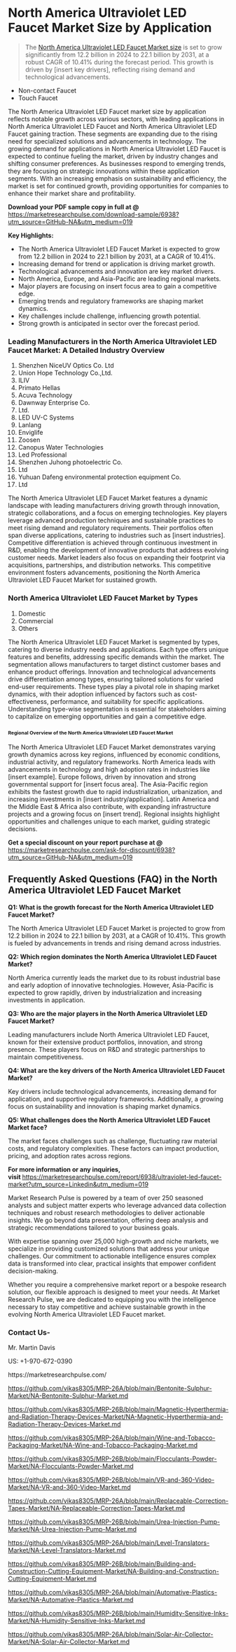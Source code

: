 <h1>North America Ultraviolet LED Faucet Market&nbsp;Size by Application</h1><blockquote><p>The <a href="https://marketresearchpulse.com/download-sample/6938?utm_source=GitHub-NA&amp;utm_medium=019">North America Ultraviolet LED Faucet Market size</a> is set to grow significantly from 12.2 billion in 2024 to 22.1 billion by 2031, at a robust CAGR of 10.41% during the forecast period. This growth is driven by [insert key drivers], reflecting rising demand and technological advancements.</p></blockquote><ul><li>Non-contact Faucet<li> Touch Faucet</li></ul><p>The North America Ultraviolet LED Faucet market size by application reflects notable growth across various sectors, with leading applications in North America Ultraviolet LED Faucet and North America Ultraviolet LED Faucet gaining traction. These segments are expanding due to the rising need for specialized solutions and advancements in technology. The growing demand for applications in North America Ultraviolet LED Faucet is expected to continue fueling the market, driven by industry changes and shifting consumer preferences. As businesses respond to emerging trends, they are focusing on strategic innovations within these application segments. With an increasing emphasis on sustainability and efficiency, the market is set for continued growth, providing opportunities for companies to enhance their market share and profitability.</p><p><strong>Download your PDF sample copy in full at @ </strong><a href="https://marketresearchpulse.com/download-sample/6938?utm_source=GitHub-NA&amp;utm_medium=019">https://marketresearchpulse.com/download-sample/6938?utm_source=GitHub-NA&amp;utm_medium=019</a></p><p><strong>Key Highlights: </strong></p><ul><li>The North America Ultraviolet LED Faucet Market is expected to grow from 12.2 billion in 2024 to 22.1 billion by 2031, at a CAGR of 10.41%.</li><li>Increasing demand for trend or application is driving market growth.</li><li>Technological advancements and innovation are key market drivers.</li><li>North America, Europe, and Asia-Pacific are leading regional markets.</li><li>Major players are focusing on insert focus area to gain a competitive edge.</li><li>Emerging trends and regulatory frameworks are shaping market dynamics.</li><li>Key challenges include challenge, influencing growth potential.</li><li>Strong growth is anticipated in sector over the forecast period.</li></ul><h3>Leading Manufacturers in the North America Ultraviolet LED Faucet Market: A Detailed Industry Overview</h3><ol><li>Shenzhen NiceUV Optics Co. Ltd</li><li>Union Hope Technology Co.,Ltd.</li><li>ILIV</li><li>Primato Hellas</li><li>Acuva Technology</li><li>Dawnway Enterprise Co.</li><li>Ltd.</li><li>LED UV-C Systems</li><li>Lanlang</li><li>Enviglife</li><li>Zoosen</li><li>Canopus Water Technologies</li><li>Led Professional</li><li>Shenzhen Juhong photoelectric Co.</li><li>Ltd</li><li>Yuhuan Dafeng environmental protection equipment Co.</li><li>Ltd</li></ol><div class="flex max-w-full flex-col flex-grow"><div class="min-h-8 text-message flex w-full flex-col items-end gap-2 whitespace-normal break-words [.text-message+&amp;]:mt-5" dir="auto" data-message-author-role="assistant" data-message-id="fd8432e4-4910-450d-b182-61b7bfb0a01f" data-message-model-slug="gpt-4o"><div class="flex w-full flex-col gap-1 empty:hidden first:pt-[3px]"><div class="markdown prose w-full break-words dark:prose-invert light"><p>The North America Ultraviolet LED Faucet Market features a dynamic landscape with leading manufacturers driving growth through innovation, strategic collaborations, and a focus on emerging technologies. Key players leverage advanced production techniques and sustainable practices to meet rising demand and regulatory requirements. Their portfolios often span diverse applications, catering to industries such as [insert industries]. Competitive differentiation is achieved through continuous investment in R&amp;D, enabling the development of innovative products that address evolving customer needs. Market leaders also focus on expanding their footprint via acquisitions, partnerships, and distribution networks. This competitive environment fosters advancements, positioning the North America Ultraviolet LED Faucet Market for sustained growth.</p></div></div></div></div><h3>North America Ultraviolet LED Faucet Market by Types</h3><ol><li>Domestic<li> Commercial<li> Others</li></ol><div class="flex max-w-full flex-col flex-grow"><div class="min-h-8 text-message flex w-full flex-col items-end gap-2 whitespace-normal break-words [.text-message+&amp;]:mt-5" dir="auto" data-message-author-role="assistant" data-message-id="084470be-0bb7-4664-bddf-5156b4f41249" data-message-model-slug="gpt-4o-mini"><div class="flex w-full flex-col gap-1 empty:hidden first:pt-[3px]"><div class="markdown prose w-full break-words dark:prose-invert light"><p>The North America Ultraviolet LED Faucet Market is segmented by types, catering to diverse industry needs and applications. Each type offers unique features and benefits, addressing specific demands within the market. The segmentation allows manufacturers to target distinct customer bases and enhance product offerings. Innovation and technological advancements drive differentiation among types, ensuring tailored solutions for varied end-user requirements. These types play a pivotal role in shaping market dynamics, with their adoption influenced by factors such as cost-effectiveness, performance, and suitability for specific applications. Understanding type-wise segmentation is essential for stakeholders aiming to capitalize on emerging opportunities and gain a competitive edge.</p></div></div></div></div><h3><span style="font-size: 11px;">Regional Overview of the North America Ultraviolet LED Faucet Market</span></h3><div class="flex max-w-full flex-col flex-grow"><div class="min-h-8 text-message flex w-full flex-col items-end gap-2 whitespace-normal break-words [.text-message+&amp;]:mt-5" dir="auto" data-message-author-role="assistant" data-message-id="e9038762-ce64-4e30-91c9-9bd413514231" data-message-model-slug="gpt-4o-mini"><div class="flex w-full flex-col gap-1 empty:hidden first:pt-[3px]"><div class="markdown prose w-full break-words dark:prose-invert light"><p>The North America Ultraviolet LED Faucet Market demonstrates varying growth dynamics across key regions, influenced by economic conditions, industrial activity, and regulatory frameworks. North America leads with advancements in technology and high adoption rates in industries like [insert example]. Europe follows, driven by innovation and strong governmental support for [insert focus area]. The Asia-Pacific region exhibits the fastest growth due to rapid industrialization, urbanization, and increasing investments in [insert industry/application]. Latin America and the Middle East &amp; Africa also contribute, with expanding infrastructure projects and a growing focus on [insert trend]. Regional insights highlight opportunities and challenges unique to each market, guiding strategic decisions.</p></div></div></div></div><p><strong>Get a special discount on your report purchase at @ </strong><a href="https://marketresearchpulse.com/ask-for-discount/6938?utm_source=GitHub-NA&amp;utm_medium=019">https://marketresearchpulse.com/ask-for-discount/6938?utm_source=GitHub-NA&amp;utm_medium=019</a></p><h2>Frequently Asked Questions (FAQ) in the North America Ultraviolet LED Faucet Market</h2><p><strong>Q1: What is the growth forecast for the North America Ultraviolet LED Faucet Market?</strong></p><p>The North America Ultraviolet LED Faucet Market is projected to grow from 12.2 billion in 2024 to 22.1 billion by 2031, at a CAGR of 10.41%. This growth is fueled by advancements in trends and rising demand across industries.</p><p><strong>Q2: Which region dominates the North America Ultraviolet LED Faucet Market?</strong></p><p>North America currently leads the market due to its robust industrial base and early adoption of innovative technologies. However, Asia-Pacific is expected to grow rapidly, driven by industrialization and increasing investments in application.</p><p><strong>Q3: Who are the major players in the North America Ultraviolet LED Faucet Market?</strong></p><p>Leading manufacturers include North America Ultraviolet LED Faucet, known for their extensive product portfolios, innovation, and strong presence. These players focus on R&amp;D and strategic partnerships to maintain competitiveness.</p><p><strong>Q4: What are the key drivers of the North America Ultraviolet LED Faucet Market?</strong></p><p>Key drivers include technological advancements, increasing demand for application, and supportive regulatory frameworks. Additionally, a growing focus on sustainability and innovation is shaping market dynamics.</p><p><strong>Q5: What challenges does the North America Ultraviolet LED Faucet Market face?</strong></p><p>The market faces challenges such as challenge, fluctuating raw material costs, and regulatory complexities. These factors can impact production, pricing, and adoption rates across regions.</p><p><strong>For more information or any inquiries, visit&nbsp;</strong><a href="https://marketresearchpulse.com/report/6938/ultraviolet-led-faucet-market?utm_source=Linkedin&utm_medium=019">https://marketresearchpulse.com/report/6938/ultraviolet-led-faucet-market?utm_source=Linkedin&utm_medium=019</a></p><p>Market Research Pulse is powered by a team of over 250 seasoned analysts and subject matter experts who leverage advanced data collection techniques and robust research methodologies to deliver actionable insights. We go beyond data presentation, offering deep analysis and strategic recommendations tailored to your business goals.</p><p>With expertise spanning over 25,000 high-growth and niche markets, we specialize in providing customized solutions that address your unique challenges. Our commitment to actionable intelligence ensures complex data is transformed into clear, practical insights that empower confident decision-making.</p><p>Whether you require a comprehensive market report or a bespoke research solution, our flexible approach is designed to meet your needs. At Market Research Pulse, we are dedicated to equipping you with the intelligence necessary to stay competitive and achieve sustainable growth in the evolving North America Ultraviolet LED Faucet market.</p><h3><strong>Contact Us-</strong></h3><p>Mr. Martin Davis</p><p>US: +1-970-672-0390</p><p>https://marketresearchpulse.com/</p><p><a href="https://github.com/vikas8305/MRP-26A/blob/main/Bentonite-Sulphur-Market/NA-Bentonite-Sulphur-Market.md">https://github.com/vikas8305/MRP-26A/blob/main/Bentonite-Sulphur-Market/NA-Bentonite-Sulphur-Market.md</a></p><p><a href="https://github.com/vikas8305/MRP-26B/blob/main/Magnetic-Hyperthermia-and-Radiation-Therapy-Devices-Market/NA-Magnetic-Hyperthermia-and-Radiation-Therapy-Devices-Market.md">https://github.com/vikas8305/MRP-26B/blob/main/Magnetic-Hyperthermia-and-Radiation-Therapy-Devices-Market/NA-Magnetic-Hyperthermia-and-Radiation-Therapy-Devices-Market.md</a></p><p><a href="https://github.com/vikas8305/MRP-26A/blob/main/Wine-and-Tobacco-Packaging-Market/NA-Wine-and-Tobacco-Packaging-Market.md">https://github.com/vikas8305/MRP-26A/blob/main/Wine-and-Tobacco-Packaging-Market/NA-Wine-and-Tobacco-Packaging-Market.md</a></p><p><a href="https://github.com/vikas8305/MRP-26B/blob/main/Flocculants-Powder-Market/NA-Flocculants-Powder-Market.md">https://github.com/vikas8305/MRP-26B/blob/main/Flocculants-Powder-Market/NA-Flocculants-Powder-Market.md</a></p><p><a href="https://github.com/vikas8305/MRP-26B/blob/main/VR-and-360-Video-Market/NA-VR-and-360-Video-Market.md">https://github.com/vikas8305/MRP-26B/blob/main/VR-and-360-Video-Market/NA-VR-and-360-Video-Market.md</a></p><p><a href="https://github.com/vikas8305/MRP-26A/blob/main/Replaceable-Correction-Tapes-Market/NA-Replaceable-Correction-Tapes-Market.md">https://github.com/vikas8305/MRP-26A/blob/main/Replaceable-Correction-Tapes-Market/NA-Replaceable-Correction-Tapes-Market.md</a></p><p><a href="https://github.com/vikas8305/MRP-26B/blob/main/Urea-Injection-Pump-Market/NA-Urea-Injection-Pump-Market.md">https://github.com/vikas8305/MRP-26B/blob/main/Urea-Injection-Pump-Market/NA-Urea-Injection-Pump-Market.md</a></p><p><a href="https://github.com/vikas8305/MRP-26A/blob/main/Level-Translators-Market/NA-Level-Translators-Market.md">https://github.com/vikas8305/MRP-26A/blob/main/Level-Translators-Market/NA-Level-Translators-Market.md</a></p><p><a href="https://github.com/vikas8305/MRP-26B/blob/main/Building-and-Construction-Cutting-Equipment-Market/NA-Building-and-Construction-Cutting-Equipment-Market.md">https://github.com/vikas8305/MRP-26B/blob/main/Building-and-Construction-Cutting-Equipment-Market/NA-Building-and-Construction-Cutting-Equipment-Market.md</a></p><p><a href="https://github.com/vikas8305/MRP-26A/blob/main/Automative-Plastics-Market/NA-Automative-Plastics-Market.md">https://github.com/vikas8305/MRP-26A/blob/main/Automative-Plastics-Market/NA-Automative-Plastics-Market.md</a></p><p><a href="https://github.com/vikas8305/MRP-26B/blob/main/Humidity-Sensitive-Inks-Market/NA-Humidity-Sensitive-Inks-Market.md">https://github.com/vikas8305/MRP-26B/blob/main/Humidity-Sensitive-Inks-Market/NA-Humidity-Sensitive-Inks-Market.md</a></p><p><a href="https://github.com/vikas8305/MRP-26A/blob/main/Solar-Air-Collector-Market/NA-Solar-Air-Collector-Market.md">https://github.com/vikas8305/MRP-26A/blob/main/Solar-Air-Collector-Market/NA-Solar-Air-Collector-Market.md</a></p>
